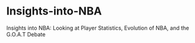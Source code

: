 # Insights-into-NBA
Insights into NBA: Looking at Player Statistics, Evolution of NBA, and the G.O.A.T Debate
